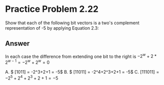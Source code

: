 # Practice Problem 2.22

Show that each of the following bit vectors is a two's complement representation of -5 by applying Equation 2.3:

## Answer

In each case the difference from extending one bit to the right is $-2^w + 2*2^{w-1} = -2^w + 2^w = 0$

A. $  [1011] =         -2^3+2+1 = -5$
B. $ [11011] =     -2^4+2^3+2+1 = -5$
C. $[111011] = -2^5+2^4+2^3+2+1 = -5$

